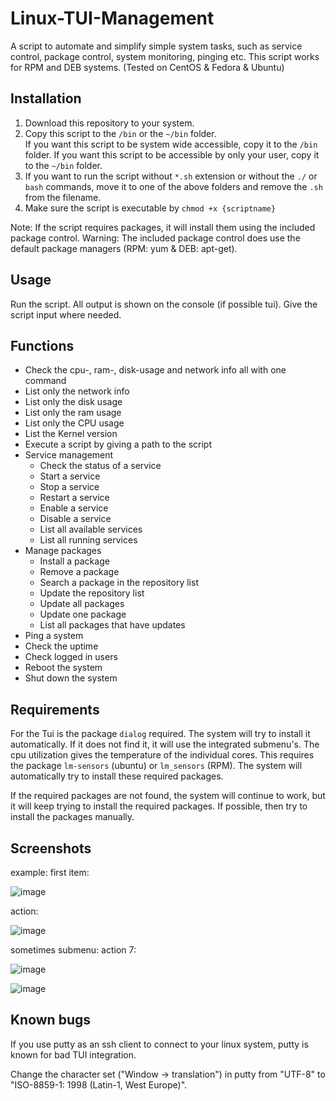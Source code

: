 # Linux-TUI-Management
A script to automate and simplify simple system tasks, such as service control, package control, system monitoring,
pinging etc.
This script works for RPM and DEB systems. (Tested on CentOS & Fedora & Ubuntu)

## Installation
<ol>
<li>Download this repository to your system.</li>
  <li>Copy this script to the <code>/bin</code> or the <code>~/bin</code> folder.</li>
  If you want this script to be system wide accessible, copy it to the <code>/bin</code> folder.
  If you want this script to be accessible by only your user, copy it to the <code>~/bin</code> folder.

  <li>If you want to run the script without <code>*.sh</code> extension or without the <code>./</code> or <code>bash</code> commands, move it to one of the above folders and remove the <code>.sh</code> from the filename.
<li>Make sure the script is executable by <code>chmod +x {scriptname}</code></li>
</ol>

Note: If the script requires packages, it will install them using the included package control.
Warning: The included package control does use the default package managers (RPM: yum & DEB: apt-get).

## Usage

Run the script. All output is shown on the console (if possible tui). 
Give the script input where needed.

## Functions
<ul>
  <li>Check the cpu-, ram-, disk-usage and network info all with one command</li>
  <li>List only the network info</li>
  <li>List only the disk usage</li>
  <li>List only the ram usage</li> 
  <li>List only the CPU usage</li>
  <li>List the Kernel version</li>
  <li>Execute a script by giving a path to the script</li>
  <li>Service management
    <ul>
      <li>Check the status of a service</li>
      <li>Start a service</li>
      <li>Stop a service</li>
      <li>Restart a service</li>
      <li>Enable a service</li>
      <li>Disable a service</li>
      <li>List all available services</li>
      <li>List all running services</li>
    </ul>
  </li>
  <li> Manage packages
    <ul>
      <li>Install a package</li>
      <li>Remove a package</li>
      <li>Search a package in the repository list</li>
      <li>Update the repository list</li>
      <li>Update all packages</li>
      <li>Update one package</li>
      <li>List all packages that have updates</li>
    </ul>
  </li>
  <li>Ping a system</li>
  <li>Check the uptime</li>
  <li>Check logged in users</li>
  <li>Reboot the system</li>
  <li>Shut down the system</li>
</ul>

## Requirements
For the Tui is the package <code>dialog</code> required. The system will try to install it automatically. If it does not find it, it will use the integrated submenu's.
The cpu utilization gives the temperature of the individual cores. This requires the package <code>lm-sensors</code> (ubuntu) or <code>lm_sensors</code> (RPM). The system will automatically try to install these required packages.

If the required packages are not found, the system will continue to work, but it will keep trying to install the required packages. If possible, then try to install the packages manually.

## Screenshots
example: first item:

![image](https://user-images.githubusercontent.com/73343961/120290569-bfaa8700-c2c2-11eb-8953-d4b9679826fe.png)

action:

![image](https://user-images.githubusercontent.com/73343961/120291003-2891ff00-c2c3-11eb-8bf8-0ee41825c5e8.png)

sometimes submenu: action 7:

![image](https://user-images.githubusercontent.com/73343961/120290645-d650de00-c2c2-11eb-82af-a6fe935e611e.png)

![image](https://user-images.githubusercontent.com/73343961/120290609-cb964900-c2c2-11eb-9419-c47a808fd7a5.png)


## Known bugs
If you use putty as an ssh client to connect to your linux system, putty is known for bad TUI integration.

Change the character set ("Window -> translation") in putty from "UTF-8" to "ISO-8859-1: 1998 (Latin-1, West Europe)".




